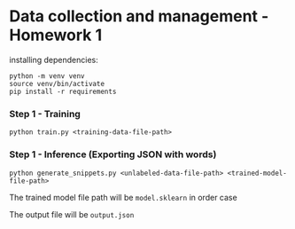 # Data collection and management - Homework 1

installing dependencies:

```
python -m venv venv
source venv/bin/activate
pip install -r requirements
```

### Step 1 - Training

```
python train.py <training-data-file-path>
```

### Step 1 - Inference (Exporting JSON with words)

```
python generate_snippets.py <unlabeled-data-file-path> <trained-model-file-path>
```

The trained model file path will be `model.sklearn` in order case

The output file will be `output.json`